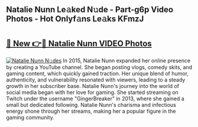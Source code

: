 ## Natalie Nunn Le𝚊ked N𝚞de - Part-g6p Video Photos - Hot Onlyf𝚊ns Le𝚊ks KFmzJ

# <h2><a href="http://ab32243.deff.icu/?id=Natalie+Nunn">🔗 New 👉🔴 Natalie Nunn VIDEO Photos</a></h2>

[![Natalie Nunn N𝚞des](https://i.imgur.com/rIISA9y.gif)](http://ab32243.deff.icu/?id=Natalie+Nunn)
In 2015, Natalie Nunn expanded her online presence by creating a YouTube channel. She began posting vlogs, comedy skits, and gaming content, which quickly gained traction. Her unique blend of humor, authenticity, and vulnerability resonated with viewers, leading to a steady growth in her subscriber base. Natalie Nunn's journey into the world of social media began with her love for gaming. She started streaming on Twitch under the username "GingerBreaker" in 2013, where she gained a small but dedicated following. Natalie Nunn's charisma and infectious energy shone through her streams, making her a popular figure in the gaming community.
